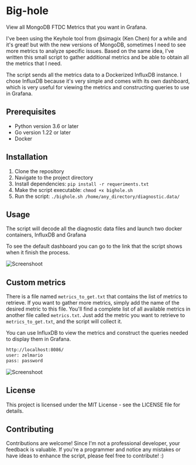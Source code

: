 # Big-hole
View all MongoDB FTDC Metrics that you want in Grafana.

I've been using the Keyhole tool from @simagix (Ken Chen) for a while and it's great! but with the new versions of MongoDB, sometimes I need to see more metrics to analyze specific issues.
Based on the same idea, I've written this small script to gather additional metrics and be able to obtain all the metrics that I need.

The script sends all the metrics data to a Dockerized InfluxDB instance. I chose InfluxDB because it's very simple and comes with its own dashboard, which is very useful for viewing the metrics and constructing queries to use in Grafana.

## Prerequisites
- Python version 3.6 or later
- Go version 1.22 or later
- Docker

## Installation
1. Clone the repository
2. Navigate to the project directory
3. Install dependencies: `pip install -r requeriments.txt`
4. Make the script executable: `chmod +x bighole.sh`
5. Run the script: `./bighole.sh /home/any_directory/diagnostic.data/`

## Usage
The script will decode all the diagnostic data files and launch two docker containers, InfluxDB and Grafana

To see the default dashboard you can go to the link that the script shows when it finish the process.

![Screenshoot](https://github.com/zelmario/Big-hole/blob/main/big_hole.png?raw=true)


## Custom metrics
There is a file named `metrics_to_get.txt` that contains the list of metrics to retrieve. If you want to gather more metrics, simply add the name of the desired metric to this file.
You'll find a complete list of all available metrics in another file called `metrics.txt`. Just add the metric you want to retrieve to `metrics_to_get.txt`, and the script will collect it.

You can use InfluxDB to view the metrics and construct the queries needed to display them in Grafana.
```bash
http://localhost:8086/
user: zelmario
pass: password
```

![Screenshoot](https://github.com/zelmario/Big-hole/blob/main/influxdb.png?raw=true)

## License
This project is licensed under the MIT License - see the LICENSE file for details.

## Contributing
Contributions are welcome! Since I'm not a professional developer, your feedback is valuable. If you're a programmer and notice any mistakes or have ideas to enhance the script, please feel free to contribute! :)

